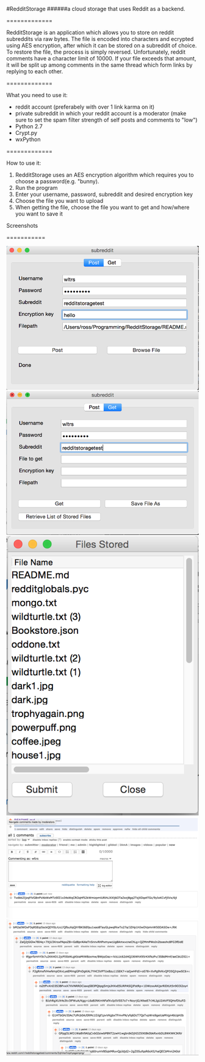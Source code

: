 #RedditStorage
######a cloud storage that uses Reddit as a backend. 

=============

RedditStorage is an application which allows you to store on reddit subreddits via raw bytes. The file is encoded into characters and ecrypted using AES encryption, after which it can be stored on a subreddit of choice. To restore the file, the process is simply reversed. Unfortunately, reddit comments have a character limit of 10000. If your file exceeds that amount, it will be split up among comments in the same thread which form links by replying to each other. 

=============

What you need to use it:
* reddit account (preferabely with over 1 link karma on it)
* private subreddit in which your reddit account is a moderator (make sure to set the spam filter strength of self posts and comments to "low")
* Python 2.7
* Crypt.py
* wxPython

=============

How to use it:

1. RedditStorage uses an AES encryption algorithm which requires you to choose a password(e.g. "bunny).
2. Run the program
3. Enter your username, password, subreddit and desired encryption key
4. Choose the file you want to upload
5. When getting the file, choose the file you want to get and how/where you want to save it


Screenshots

===========

![Alt text](screenshot1.png "Post")![Alt text](screenshot2.png "Get")![Alt text](screenshot3.png "See which files are uploaded")
![Alt text](screenshot4.png "README.md uploaded")![Alt text](screenshot5.png "Big file made up of linked comments")

